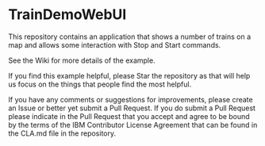 TrainDemoWebUI
==============

This repository contains an application that shows a number of trains on a
map and allows some interaction with Stop and Start commands.

See the Wiki for more details of the example.

If you find this example helpful, please Star the repository as that will help us focus on the things that people find the most helpful.

If you have any comments or suggestions for improvements, please create an Issue or better yet submit a Pull Request. If you do submit a Pull Request please indicate in the Pull Request that you accept and agree to be bound by the terms of the IBM Contributor License Agreement that can be found in the CLA.md file in the repository.
